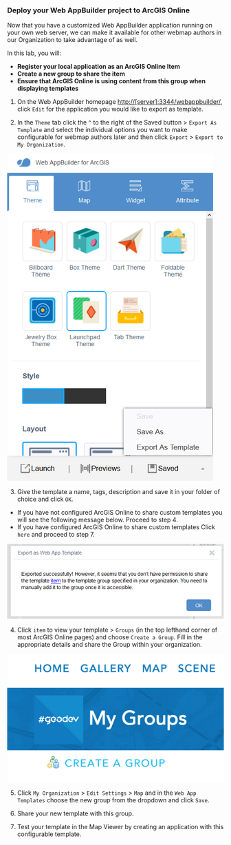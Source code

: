 ### Deploy your Web AppBuilder project to ArcGIS Online

Now that you have a customized Web AppBuilder application running on your own web server, we can make it available for other webmap authors in our Organization to take advantage of as well.

In this lab, you will:
* **Register your local application as an ArcGIS Online Item**
* **Create a new group to share the item**
* **Ensure that ArcGIS Online is using content from this group when displaying templates**

1. On the Web AppBuilder homepage [http://[server]:3344/webappbuilder/](http://[server]:3344/webappbuilder/), click `Edit` for the application you would like to export as template.

2. In the `Theme` tab click the `^` to the right of the Saved button > `Export As Template` and select the individual options you want to make configurable for webmap authors later and then click `Export` > `Export to My Organization`.

  ![export template](./wab_export.png)

3. Give the template a name, tags, description and save it in your folder of choice and click `OK`.

 * If you have not configured ArcGIS Online to share custom templates you will see the following message below. Proceed to step 4. 
 * If you have configured ArcGIS Online to share custom templates Click `here` and proceed to step 7.  

 ![succesful export template](./wab_exporttemplate.PNG)


4. Click `item` to view your template > `Groups` (in the top lefthand corner of most ArcGIS Online pages) and choose `Create a Group`.  Fill in the appropriate details and share the Group within your organization.

  ![export template](./wab_group.png)

5. Click `My Organization` > `Edit Settings` > `Map` and in the `Web App Templates` choose the new group from the dropdown and click `Save`.

6. Share your new template with this group.  

7. Test your template in the Map Viewer by creating an application with this configurable template.

